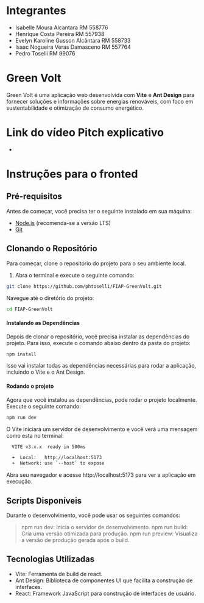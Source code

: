 # Integrantes

- Isabelle Moura Alcantara RM 558776
- Henrique Costa Pereira RM 557938
- Evelyn Karoline Gusson Alcântara RM 558733
- Isaac Nogueira Veras Damasceno RM 557764
- Pedro Toselli RM 99076

# Green Volt

Green Volt é uma aplicação web desenvolvida com **Vite** e **Ant Design** para fornecer soluções e informações sobre energias renováveis, com foco em sustentabilidade e otimização de consumo energético.

# Link do vídeo Pitch explicativo

-

# Instruções para o fronted

## Pré-requisitos

Antes de começar, você precisa ter o seguinte instalado em sua máquina:

- [Node.js](https://nodejs.org) (recomenda-se a versão LTS)
- [Git](https://git-scm.com/)

## Clonando o Repositório

Para começar, clone o repositório do projeto para o seu ambiente local.

1. Abra o terminal e execute o seguinte comando:

```bash
git clone https://github.com/phtoselli/FIAP-GreenVolt.git
```

Navegue até o diretório do projeto:

```bash
cd FIAP-GreenVolt
```

#### Instalando as Dependências

Depois de clonar o repositório, você precisa instalar as dependências do projeto. Para isso, execute o comando abaixo dentro da pasta do projeto:

```bash
npm install
```

Isso vai instalar todas as dependências necessárias para rodar a aplicação, incluindo o Vite e o Ant Design.

#### Rodando o projeto

Agora que você instalou as dependências, pode rodar o projeto localmente. Execute o seguinte comando:

```bash
npm run dev
```

O Vite iniciará um servidor de desenvolvimento e você verá uma mensagem como esta no terminal:

```bash
  VITE v3.x.x  ready in 500ms

  ➜  Local:   http://localhost:5173
  ➜  Network: use `--host` to expose
```

Abra seu navegador e acesse http://localhost:5173 para ver a aplicação em execução.

## Scripts Disponíveis

Durante o desenvolvimento, você pode usar os seguintes comandos:

> npm run dev: Inicia o servidor de desenvolvimento.
> npm run build: Cria uma versão otimizada para produção.
> npm run preview: Visualiza a versão de produção gerada após o build.

## Tecnologias Utilizadas

- Vite: Ferramenta de build de react.
- Ant Design: Biblioteca de componentes UI que facilita a construção de interfaces.
- React: Framework JavaScript para construção de interfaces de usuário.
